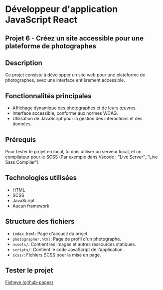# Développeur d'application JavaScript React
## Projet 6 - Créez un site accessible pour une plateforme de photographes

## Description
Ce projet consiste à développer un site web pour une plateforme de photographes, avec une interface entièrement accessible. 

## Fonctionnalités principales
- Affichage dynamique des photographes et de leurs œuvres.
- Interface accessible, conforme aux normes WCAG.
- Utilisation de JavaScript pour la gestion des interactions et des données.

## Prérequis
Pour tester le projet en local, tu dois utiliser un serveur local, et un compilateur pour le SCSS (Par exemple dans Vscode : "Live Server", "Live Sass Compiler")

## Technologies utilisées
- HTML
- SCSS
- JavaScript
- Aucun framework

## Structure des fichiers
- `index.html`: Page d'accueil du projet.
- `photographer.html`: Page de profil d'un photographe.
- `assets/`: Contient les images et autres ressources statiques.
- `scripts/`: Contient le code JavaScript de l'application.
- `scss/`: Fichiers SCSS pour la mise en page.

## Tester le projet

[Fisheye (github-pages)](https://manuo1.github.io/OC-JS-REACT-P6/)